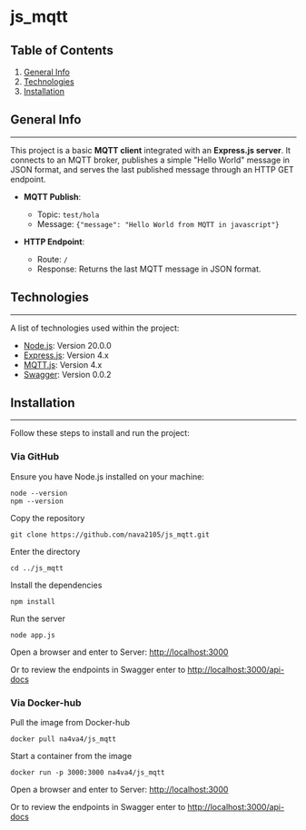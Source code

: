 # js_mqtt
## Table of Contents
1. [General Info](#general-info)
2. [Technologies](#technologies)
3. [Installation](#installation)

## General Info
***  
This project is a basic **MQTT client** integrated with an **Express.js server**. It connects to an MQTT broker, publishes a simple "Hello World" message in JSON format, and serves the last published message through an HTTP GET endpoint.

- **MQTT Publish**:
  - Topic: `test/hola`
  - Message: `{"message": "Hello World from MQTT in javascript"}`

- **HTTP Endpoint**:
  - Route: `/`
  - Response: Returns the last MQTT message in JSON format.

## Technologies
***  
A list of technologies used within the project:
* [Node.js](https://nodejs.org): Version 20.0.0
* [Express.js](https://expressjs.com): Version 4.x
* [MQTT.js](https://www.npmjs.com/package/mqtt): Version 4.x
* [Swagger](https://swagger.io/docs): Version 0.0.2

## Installation
***  
Follow these steps to install and run the project:

### Via GitHub
Ensure you have Node.js installed on your machine:
```
node --version  
npm --version
```
Copy the repository
```
git clone https://github.com/nava2105/js_mqtt.git
```
Enter the directory
```
cd ../js_mqtt
```
Install the dependencies
```
npm install  
```
Run the server
```
node app.js
```
Open a browser and enter to
Server: [http://localhost:3000](http://localhost:3000)


Or to review the endpoints in Swagger enter to
[http://localhost:3000/api-docs](http://localhost:3000/api-docs)
### Via Docker-hub
Pull the image from Docker-hub
```
docker pull na4va4/js_mqtt
```
Start a container from the image
```
docker run -p 3000:3000 na4va4/js_mqtt
```
Open a browser and enter to
Server: [http://localhost:3000](http://localhost:3000)


Or to review the endpoints in Swagger enter to
[http://localhost:3000/api-docs](http://localhost:3000/api-docs)